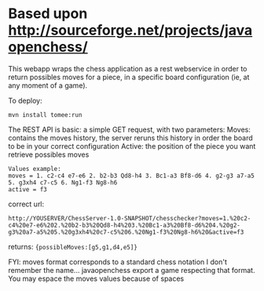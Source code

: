 # Based upon http://sourceforge.net/projects/javaopenchess/

This webapp wraps the chess application as a rest webservice in order to return  possibles moves for a piece, in a specific board configuration (ie, at any moment of a game).

To deploy: 

```mvn install tomee:run```

The REST API is basic: a simple GET request, with two parameters:
Moves: contains the moves history, the server reruns this history in order the board to be in your correct configuration
Active: the position of the piece you want retrieve possibles moves 

```http://YOUSERVER/ChessServer-1.0-SNAPSHOT/chesschecker?moves=XXXXXXXctive=YY
Values example: 
moves = 1. c2-c4 e7-e6 2. b2-b3 Qd8-h4 3. Bc1-a3 Bf8-d6 4. g2-g3 a7-a5 5. g3xh4 c7-c5 6. Ng1-f3 Ng8-h6
active = f3
```
correct url:

```http://YOUSERVER/ChessServer-1.0-SNAPSHOT/chesschecker?moves=1.%20c2-c4%20e7-e6%202.%20b2-b3%20Qd8-h4%203.%20Bc1-a3%20Bf8-d6%204.%20g2-g3%20a7-a5%205.%20g3xh4%20c7-c5%206.%20Ng1-f3%20Ng8-h6%20&active=f3 ```

returns: ```{possibleMoves:[g5,g1,d4,e5]}```


FYI: moves format corresponds to a standard chess notation I don't remember the name... javaopenchess export a game respecting that format. You may espace the moves values because of spaces

